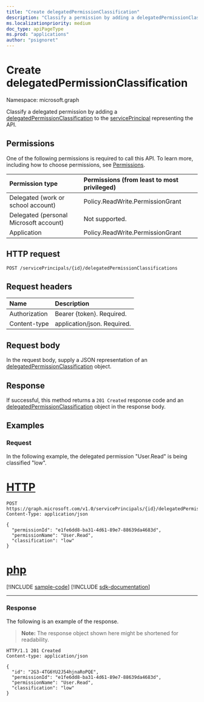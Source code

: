 ```yaml
---
title: "Create delegatedPermissionClassification"
description: "Classify a permission by adding a delegatedPermissionClassification to the API's service principal."
ms.localizationpriority: medium
doc_type: apiPageType
ms.prod: "applications"
author: "psignoret"
---
```


# Create delegatedPermissionClassification

Namespace: microsoft.graph

Classify a delegated permission by adding a [delegatedPermissionClassification](../resources/delegatedpermissionclassification.md) to the [servicePrincipal](../resources/servicePrincipal.md) representing the API.

## Permissions

One of the following permissions is required to call this API. To learn more, including how to choose permissions, see [Permissions](/graph/permissions-reference).

|Permission type      | Permissions (from least to most privileged)              |
|:--------------------|:---------------------------------------------------------|
|Delegated (work or school account) | Policy.ReadWrite.PermissionGrant |
|Delegated (personal Microsoft account) | Not supported.    |
|Application | Policy.ReadWrite.PermissionGrant |

## HTTP request

<!-- { "blockType": "ignored" } -->
```http
POST /servicePrincipals/{id}/delegatedPermissionClassifications
```

## Request headers

| Name       | Description|
|:-----------|:----------|
| Authorization | Bearer {token}. Required.  |
| Content-type | application/json. Required. |

## Request body

In the request body, supply a JSON representation of an [delegatedPermissionClassification](../resources/delegatedpermissionclassification.md) object.

## Response

If successful, this method returns a `201 Created` response code and an [delegatedPermissionClassification](../resources/delegatedpermissionclassification.md) object in the response body.

## Examples

### Request

In the following example, the delegated permission "User.Read" is being classified "low".


# [HTTP](#tab/http)
<!-- {
  "blockType": "request",
  "name": "serviceprincipal_create_delegatedpermissionclassification"
}-->

```http
POST https://graph.microsoft.com/v1.0/servicePrincipals/{id}/delegatedPermissionClassifications
Content-Type: application/json

{
  "permissionId": "e1fe6dd8-ba31-4d61-89e7-88639da4683d",
  "permissionName": "User.Read",
  "classification": "low"
}
```

# [php](#tab/php)
[!INCLUDE [sample-code](../includes/snippets/php/serviceprincipal-create-delegatedpermissionclassification-php-snippets.md)]
[!INCLUDE [sdk-documentation](../includes/snippets/snippets-sdk-documentation-link.md)]

---


### Response

The following is an example of the response.

> **Note:** The response object shown here might be shortened for readability.

<!-- {
  "blockType": "response",
  "@odata.type": "microsoft.graph.delegatedPermissionClassification"
} -->

```http
HTTP/1.1 201 Created
Content-type: application/json

{
  "id": "2G3-4TG6YU2J54hjnaRoPQE",
  "permissionId": "e1fe6dd8-ba31-4d61-89e7-88639da4683d",
  "permissionName": "User.Read",
  "classification": "low"
}
```
